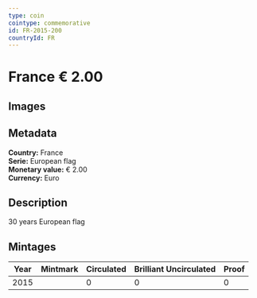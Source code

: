 ```yaml
---
type: coin
cointype: commemorative
id: FR-2015-200
countryId: FR
---
```


# France € 2.00

## Images


## Metadata

**Country:** France\
**Serie:** European flag\
**Monetary value:** € 2.00\
**Currency:** Euro

## Description
30 years European flag

## Mintages

| Year | Mintmark | Circulated | Brilliant Uncirculated | Proof |
| ---- | -------- | ---------- | ---------------------- | ----- |
| 2015 |  | 0| 0 | 0 |

